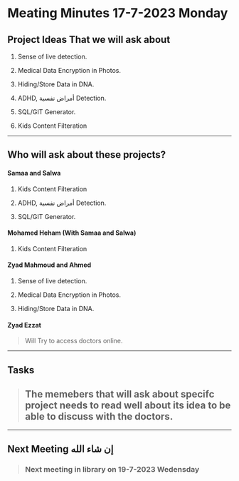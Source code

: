 # Meating Minutes 17-7-2023 Monday

## Project Ideas That we will ask about

1. Sense of live detection.

2. Medical Data Encryption in Photos.

3. Hiding/Store Data in DNA.

4. ADHD, أمراض نفسية Detection.

5. SQL/GIT Generator.

6. Kids Content Filteration

---

## Who will ask about these projects?

#### Samaa and Salwa

1. Kids Content Filteration

2. ADHD, أمراض نفسية Detection.

3. SQL/GIT Generator.

#### Mohamed Heham (With Samaa and Salwa)

1. Kids Content Filteration 


#### Zyad Mahmoud and Ahmed 

1. Sense of live detection.

2. Medical Data Encryption in Photos.

3. Hiding/Store Data in DNA.

#### Zyad Ezzat

> Will Try to access doctors online.

---

## Tasks

> ## The memebers that will ask about specifc project needs to read well about its idea to be able to discuss with the doctors.


---
## Next Meeting   إن شاء الله


> ### Next meeting in library on 19-7-2023 Wedensday
